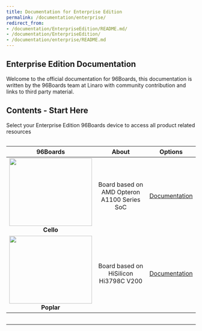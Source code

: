 ```yaml
---
title: Documentation for Enterprise Edition
permalink: /documentation/enterprise/
redirect_from:
- /documentation/EnterpriseEdition/README.md/
- /documentation/EnterpriseEdition/
- /documentation/enterprise/README.md
---
```

## Enterprise Edition Documentation

Welcome to the official documentation for 96Boards, this documentation is written by the 96Boards team at Linaro with community contribution and links to third party material.

## Contents - Start Here

Select your Enterprise Edition 96Boards device to access all product related resources
<div style="overflow-x:scroll;" markdown="1">

| 96Boards                                | About                                       | Options                                       |
|:---------------------------------------:|:-------------------------------------------:|:---------------------------------------------:|
| <img src="https://i.imgur.com/Od6HOwS.jpg" data-canonical-src="https://i.imgur.com/Od6HOwS.jpg" width="220" height="180" /><br> **Cello** | Board based on AMD Opteron A1100 Series SoC                                           | [Documentation](cello/)<br>          |
| <img src="https://github.com/96boards/documentation/blob/master/enterprise/poplar/additional-docs/images/images-board/sd/poplar-front-sd.png?raw=true" data-canonical-src="https://github.com/96boards/documentation/blob/master/enterprise/poplar/additional-docs/images/images-board/sd/poplar-front-sd.png?raw=true" width="220" height="180" /><br> **Poplar** | Board based on HiSilicon Hi3798C V200   | [Documentation](poplar/)<br>          |

</div>

***
